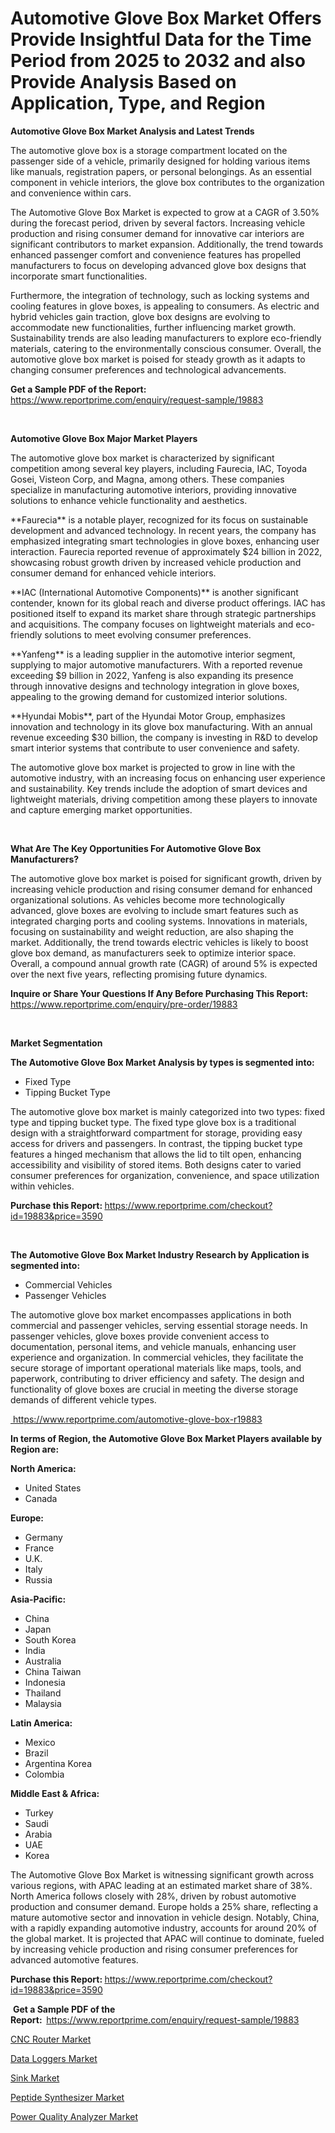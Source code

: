<p><h1>Automotive Glove Box Market Offers Provide Insightful Data for the Time Period from 2025 to 2032 and also Provide Analysis Based on Application, Type, and Region</h1></p><p><strong>Automotive Glove Box Market Analysis and Latest Trends</strong></p>
<p><p>The automotive glove box is a storage compartment located on the passenger side of a vehicle, primarily designed for holding various items like manuals, registration papers, or personal belongings. As an essential component in vehicle interiors, the glove box contributes to the organization and convenience within cars.</p><p>The Automotive Glove Box Market is expected to grow at a CAGR of 3.50% during the forecast period, driven by several factors. Increasing vehicle production and rising consumer demand for innovative car interiors are significant contributors to market expansion. Additionally, the trend towards enhanced passenger comfort and convenience features has propelled manufacturers to focus on developing advanced glove box designs that incorporate smart functionalities.</p><p>Furthermore, the integration of technology, such as locking systems and cooling features in glove boxes, is appealing to consumers. As electric and hybrid vehicles gain traction, glove box designs are evolving to accommodate new functionalities, further influencing market growth. Sustainability trends are also leading manufacturers to explore eco-friendly materials, catering to the environmentally conscious consumer. Overall, the automotive glove box market is poised for steady growth as it adapts to changing consumer preferences and technological advancements.</p></p>
<p><strong>Get a Sample PDF of the Report:&nbsp;</strong> <a href="https://www.reportprime.com/enquiry/request-sample/19883?utm_campaign=3254&utm_medium=2&utm_source=Github&utm_content=ia&utm_term=17032025&utm_id=automotive-glove-box">https://www.reportprime.com/enquiry/request-sample/19883</a></p>
<p>&nbsp;</p>
<p><strong>Automotive Glove Box Major Market Players</strong></p>
<p><p>The automotive glove box market is characterized by significant competition among several key players, including Faurecia, IAC, Toyoda Gosei, Visteon Corp, and Magna, among others. These companies specialize in manufacturing automotive interiors, providing innovative solutions to enhance vehicle functionality and aesthetics.</p><p>**Faurecia** is a notable player, recognized for its focus on sustainable development and advanced technology. In recent years, the company has emphasized integrating smart technologies in glove boxes, enhancing user interaction. Faurecia reported revenue of approximately $24 billion in 2022, showcasing robust growth driven by increased vehicle production and consumer demand for enhanced vehicle interiors.</p><p>**IAC (International Automotive Components)** is another significant contender, known for its global reach and diverse product offerings. IAC has positioned itself to expand its market share through strategic partnerships and acquisitions. The company focuses on lightweight materials and eco-friendly solutions to meet evolving consumer preferences.</p><p>**Yanfeng** is a leading supplier in the automotive interior segment, supplying to major automotive manufacturers. With a reported revenue exceeding $9 billion in 2022, Yanfeng is also expanding its presence through innovative designs and technology integration in glove boxes, appealing to the growing demand for customized interior solutions.</p><p>**Hyundai Mobis**, part of the Hyundai Motor Group, emphasizes innovation and technology in its glove box manufacturing. With an annual revenue exceeding $30 billion, the company is investing in R&D to develop smart interior systems that contribute to user convenience and safety.</p><p>The automotive glove box market is projected to grow in line with the automotive industry, with an increasing focus on enhancing user experience and sustainability. Key trends include the adoption of smart devices and lightweight materials, driving competition among these players to innovate and capture emerging market opportunities.</p></p>
<p>&nbsp;</p>
<p><strong>What Are The Key Opportunities For Automotive Glove Box Manufacturers?</strong></p>
<p><p>The automotive glove box market is poised for significant growth, driven by increasing vehicle production and rising consumer demand for enhanced organizational solutions. As vehicles become more technologically advanced, glove boxes are evolving to include smart features such as integrated charging ports and cooling systems. Innovations in materials, focusing on sustainability and weight reduction, are also shaping the market. Additionally, the trend towards electric vehicles is likely to boost glove box demand, as manufacturers seek to optimize interior space. Overall, a compound annual growth rate (CAGR) of around 5% is expected over the next five years, reflecting promising future dynamics.</p></p>
<p><strong>Inquire or Share Your Questions If Any Before Purchasing This Report:</strong> <a href="https://www.reportprime.com/enquiry/pre-order/19883?utm_campaign=3254&utm_medium=2&utm_source=Github&utm_content=ia&utm_term=17032025&utm_id=automotive-glove-box">https://www.reportprime.com/enquiry/pre-order/19883</a></p>
<p>&nbsp;</p>
<p><strong>Market Segmentation</strong></p>
<p><strong>The Automotive Glove Box Market Analysis by types is segmented into:</strong></p>
<p><ul><li>Fixed Type</li><li>Tipping Bucket Type</li></ul></p>
<p><p>The automotive glove box market is mainly categorized into two types: fixed type and tipping bucket type. The fixed type glove box is a traditional design with a straightforward compartment for storage, providing easy access for drivers and passengers. In contrast, the tipping bucket type features a hinged mechanism that allows the lid to tilt open, enhancing accessibility and visibility of stored items. Both designs cater to varied consumer preferences for organization, convenience, and space utilization within vehicles.</p></p>
<p><strong>Purchase this Report:&nbsp;</strong><a href="https://www.reportprime.com/checkout?id=19883&price=3590&utm_campaign=3254&utm_medium=2&utm_source=Github&utm_content=ia&utm_term=17032025&utm_id=automotive-glove-box">https://www.reportprime.com/checkout?id=19883&price=3590</a></p>
<p>&nbsp;</p>
<p><strong>The Automotive Glove Box Market Industry Research by Application is segmented into:</strong></p>
<p><ul><li>Commercial Vehicles</li><li>Passenger Vehicles</li></ul></p>
<p><p>The automotive glove box market encompasses applications in both commercial and passenger vehicles, serving essential storage needs. In passenger vehicles, glove boxes provide convenient access to documentation, personal items, and vehicle manuals, enhancing user experience and organization. In commercial vehicles, they facilitate the secure storage of important operational materials like maps, tools, and paperwork, contributing to driver efficiency and safety. The design and functionality of glove boxes are crucial in meeting the diverse storage demands of different vehicle types.</p></p>
<p><a href="https://www.reportprime.com/automotive-glove-box-r19883?utm_campaign=3254&utm_medium=2&utm_source=Github&utm_content=ia&utm_term=17032025&utm_id=automotive-glove-box">&nbsp;https://www.reportprime.com/automotive-glove-box-r19883</a></p>
<p><strong>In terms of Region, the Automotive Glove Box Market Players available by Region are:</strong></p>
<p>
    <p> <strong> North America: </strong>
        <ul>
            <li>United States</li>
            <li>Canada</li>
        </ul>
        </p> 
    <p> <strong> Europe: </strong>
        <ul>
            <li>Germany</li>
            <li>France</li>
            <li>U.K.</li>
            <li>Italy</li>
            <li>Russia</li>
        </ul>
        </p> 
    <p> <strong> Asia-Pacific: </strong>
        <ul>
            <li>China</li>
            <li>Japan</li>
            <li>South Korea</li>
            <li>India</li>
            <li>Australia</li>
            <li>China Taiwan</li>
            <li>Indonesia</li>
            <li>Thailand</li>
            <li>Malaysia</li>
        </ul>
        </p> 
    <p> <strong> Latin America: </strong>
        <ul>
            <li>Mexico</li>
            <li>Brazil</li>
            <li>Argentina Korea</li>
            <li>Colombia</li>
        </ul>
        </p> 
    <p> <strong> Middle East & Africa: </strong>
        <ul>
            <li>Turkey</li>
            <li>Saudi</li>
            <li>Arabia</li>
            <li>UAE</li>
            <li>Korea</li>
        </ul>
    </p>
    </p>
<p><p>The Automotive Glove Box Market is witnessing significant growth across various regions, with APAC leading at an estimated market share of 38%. North America follows closely with 28%, driven by robust automotive production and consumer demand. Europe holds a 25% share, reflecting a mature automotive sector and innovation in vehicle design. Notably, China, with a rapidly expanding automotive industry, accounts for around 20% of the global market. It is projected that APAC will continue to dominate, fueled by increasing vehicle production and rising consumer preferences for advanced automotive features.</p></p>
<p><strong>Purchase this Report: </strong><a href="https://www.reportprime.com/checkout?id=19883&price=3590&utm_campaign=3254&utm_medium=2&utm_source=Github&utm_content=ia&utm_term=17032025&utm_id=automotive-glove-box">https://www.reportprime.com/checkout?id=19883&price=3590</a></p>
<p>&nbsp;<strong>Get a Sample PDF of the Report:&nbsp;&nbsp;</strong><a href="https://www.reportprime.com/enquiry/request-sample/19883?utm_campaign=3254&utm_medium=2&utm_source=Github&utm_content=ia&utm_term=17032025&utm_id=automotive-glove-box">https://www.reportprime.com/enquiry/request-sample/19883</a></p>
<p><strong></strong></p>
<p><p><a href="https://www.linkedin.com/pulse/key-insights-cnc-router-market-2025-2032-segmentation-growth-bv6tc?utm_campaign=3254&utm_medium=2&utm_source=Github&utm_content=ia&utm_term=17032025&utm_id=automotive-glove-box">CNC Router Market</a></p><p><a href="https://www.linkedin.com/pulse/data-loggers-market-drivers-challenges-forecast-2025-2032-khige?utm_campaign=3254&utm_medium=2&utm_source=Github&utm_content=ia&utm_term=17032025&utm_id=automotive-glove-box">Data Loggers Market</a></p><p><a href="https://www.linkedin.com/pulse/market-revenue-forecast-sink-industry-cagr-45-from-2025-2032-b9wec?utm_campaign=3254&utm_medium=2&utm_source=Github&utm_content=ia&utm_term=17032025&utm_id=automotive-glove-box">Sink Market</a></p><p><a href="https://www.linkedin.com/pulse/detailed-peptide-synthesizer-market-analysis-2025-2032-bzzwc?utm_campaign=3254&utm_medium=2&utm_source=Github&utm_content=ia&utm_term=17032025&utm_id=automotive-glove-box">Peptide Synthesizer Market</a></p><p><a href="https://www.linkedin.com/pulse/market-size-growth-power-quality-analyzer-markrt-upcoming-56qvc?utm_campaign=3254&utm_medium=2&utm_source=Github&utm_content=ia&utm_term=17032025&utm_id=automotive-glove-box">Power Quality Analyzer Market</a></p></p>